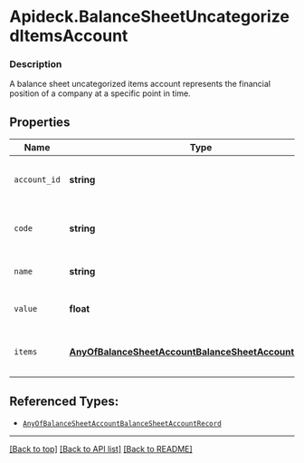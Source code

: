 # Apideck.BalanceSheetUncategorizedItemsAccount

### Description

A balance sheet uncategorized items account represents the financial position of a company at a specific point in time.

## Properties
Name | Type | Description | Notes
------------ | ------------- | ------------- | -------------
`account_id` | **string** | The unique identifier for the account. | [optional] 
`code` | **string** | The account code of the account | [optional] 
`name` | **string** | The name of the account. | [optional] 
`value` | **float** | The amount or value of the item | [optional] 
`items` | [**AnyOfBalanceSheetAccountBalanceSheetAccountRecord[]**](AnyOfBalanceSheetAccountBalanceSheetAccountRecord.md) | A list of balance sheet accounts | [optional] 





## Referenced Types:




* [`AnyOfBalanceSheetAccountBalanceSheetAccountRecord`](AnyOfBalanceSheetAccountBalanceSheetAccountRecord.md)

---

[[Back to top]](#) [[Back to API list]](../../../../README.md#documentation-for-api-endpoints) [[Back to README]](../../../../README.md)


